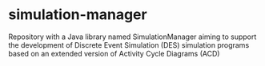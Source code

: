 # simulation-manager
Repository with a Java library named  SimulationManager aiming to support the development of Discrete Event Simulation (DES) simulation programs based on an extended version of Activity Cycle Diagrams (ACD)
